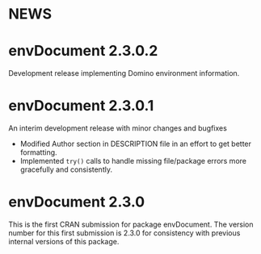 # NEWS

# envDocument 2.3.0.2
Development release implementing Domino environment information.  

# envDocument 2.3.0.1
An interim development release with minor changes and bugfixes

+ Modified Author section in DESCRIPTION file in an effort to get better formatting.
+ Implemented `try()` calls to handle missing file/package errors more gracefully and consistently.

# envDocument 2.3.0
This is the first CRAN submission for package envDocument.  The version number for this first submission is 2.3.0 for consistency with previous internal versions of this package.
